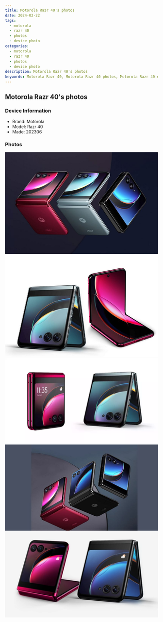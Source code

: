 ```yaml
---
title: Motorola Razr 40's photos
date: 2024-02-22
tags: 
  - motorola
  - razr 40
  - photos
  - device photo
categories: 
  - motorola
  - razr 40
  - photos
  - device photo
description: Motorola Razr 40's photos
keywords: Motorola Razr 40, Motorola Razr 40 photos, Motorola Razr 40 device photo
---
```


## Motorola Razr 40's photos

### Device Information

- Brand: Motorola
- Model: Razr 40
- Made: 202306

### Photos

![/images/best-assets/devices/motorola/motorola-razr-40/1.jpg](/images/best-assets/devices/motorola/motorola-razr-40/1.jpg)
![/images/best-assets/devices/motorola/motorola-razr-40/2.jpg](/images/best-assets/devices/motorola/motorola-razr-40/2.jpg)
![/images/best-assets/devices/motorola/motorola-razr-40/3.jpg](/images/best-assets/devices/motorola/motorola-razr-40/3.jpg)
![/images/best-assets/devices/motorola/motorola-razr-40/4.jpg](/images/best-assets/devices/motorola/motorola-razr-40/4.jpg)
![/images/best-assets/devices/motorola/motorola-razr-40/5.jpg](/images/best-assets/devices/motorola/motorola-razr-40/5.jpg)
